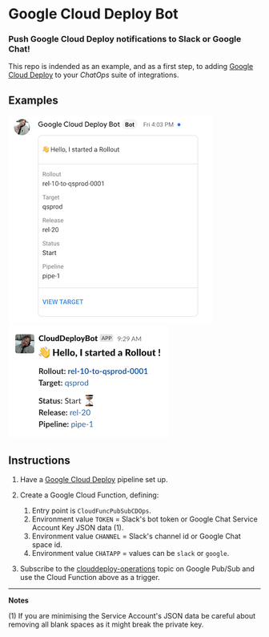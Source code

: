 # Google Cloud Deploy Bot
### Push Google Cloud Deploy notifications to Slack or Google Chat! 

This repo is indended as an example, and as a first step, to adding [Google Cloud Deploy](https://cloud.google.com/deploy) to your _ChatOps_ suite of integrations. 

## Examples

![google chat example](deploybot_gchat.png)
![slack example](deploybot_slack.png)

## Instructions

1. Have a [Google Cloud Deploy](https://cloud.google.com/deploy) pipeline set up.
2. Create a Google Cloud Function, defining:
    1. Entry point is `CloudFuncPubSubCDOps`.
    2. Environment value `TOKEN` = Slack's bot token or Google Chat Service Account Key JSON data (1).
    3. Environment value `CHANNEL` = Slack's channel id or Google Chat space id.
    4. Environment value `CHATAPP` = values can be `slack` or `google`. 

3. Subscribe to the [clouddeploy-operations](https://cloud.google.com/deploy/docs/subscribe-deploy-notifications) topic on Google Pub/Sub and use the Cloud Function above as a trigger.

---

**Notes**

(1) If you are minimising the Service Account's JSON data be careful about removing all blank spaces as it might break the private key.
